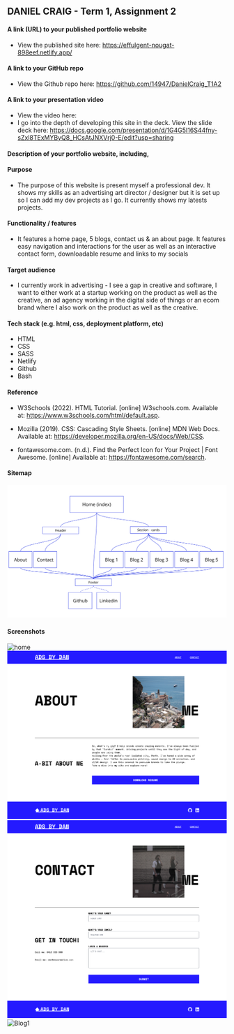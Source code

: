 ## DANIEL CRAIG - Term 1, Assignment 2
#### A link (URL) to your published portfolio website
* View the published site here: https://effulgent-nougat-898eef.netlify.app/

#### A link to your GitHub repo
* View the Github repo here: https://github.com/14947/DanielCraig_T1A2

#### A link to your presentation video
* View the video here:
* I go into the depth of developing this site in the deck. View the slide deck here: https://docs.google.com/presentation/d/1G4G5I16S44fny-sZxl8TExMYByQ8_HCsAtJNXVrj0-E/edit?usp=sharing

#### Description of your portfolio website, including,

#### Purpose
* The purpose of this website is present myself a professional dev. It shows my skills as an advertising art director / designer but it is set up so I can add my dev projects as I go. It currently shows my latests projects.

#### Functionality / features
* It features a home page, 5 blogs, contact us & an about page. It features easy navigation and interactions for the user as well as an interactive contact form, downloadable resume and links to my socials

#### Target audience
* I currently work in advertising - I see a gap in creative and software, I want to either work at a startup working on the product as well as the creative, an ad agency working in the digital side of things or an ecom brand where I also work on the product as well as the creative.

#### Tech stack (e.g. html, css, deployment platform, etc)
* HTML
* CSS
* SASS
* Netlify
* Github
* Bash

#### Reference

* W3Schools (2022). HTML Tutorial. [online] W3schools.com. Available at: https://www.w3schools.com/html/default.asp.

* Mozilla (2019). CSS: Cascading Style Sheets. [online] MDN Web Docs. Available at: https://developer.mozilla.org/en-US/docs/Web/CSS.

* fontawesome.com. (n.d.). Find the Perfect Icon for Your Project | Font Awesome. [online] Available at: https://fontawesome.com/search.


#### Sitemap
![Sitemap](img/sitemap.png)

#### Screenshots
![home](img/home.png)
![About](img/about.png)
![Contact](img/contact.png)
![Blog1](img/blog1.png)
